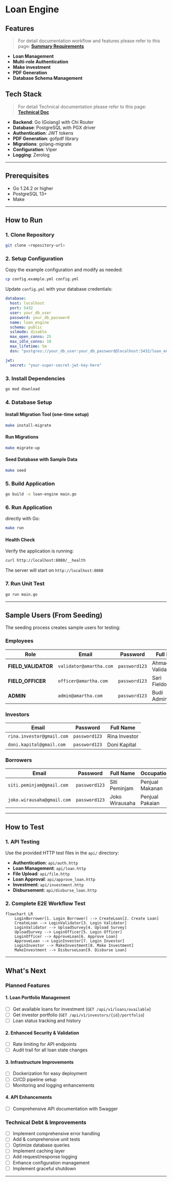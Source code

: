 # Loan Engine

## Features
> For detail documentation workflow and features please refer to this page: **[Summary Requirements](doc/summary-requirements.md)**

- **Loan Management**
- **Multi-role Authentication**
- **Make investment**
- **PDF Generation**
- **Database Schema Management**

## Tech Stack
> For detail Technical documentation please refer to this page: **[Technical Doc](doc/tech-doc.md)**


- **Backend**: Go (Golang) with Chi Router
- **Database**: PostgreSQL with PGX driver
- **Authentication**: JWT tokens
- **PDF Generation**: gofpdf library
- **Migrations**: golang-migrate
- **Configuration**: Viper
- **Logging**: Zerolog

---

## Prerequisites

- Go 1.24.2 or higher
- PostgreSQL 13+
- Make

---

## How to Run

### 1. Clone Repository
```bash
git clone <repository-url>
```

### 2. Setup Configuration
Copy the example configuration and modify as needed:
```bash
cp config.example.yml config.yml
```

Update `config.yml` with your database credentials:
```yaml
database:
  host: localhost
  port: 5432
  user: your_db_user
  password: your_db_password
  name: loan_engine
  schema: public
  sslmode: disable
  max_open_conns: 25
  max_idle_conns: 10
  max_lifetime: 5m
  dsn: "postgres://your_db_user:your_db_password@localhost:5432/loan_engine"

jwt:
  secret: "your-super-secret-jwt-key-here"
```

### 3. Install Dependencies
```bash
go mod download
```

### 4. Database Setup

#### Install Migration Tool (one-time setup)
```bash
make install-migrate
```

#### Run Migrations
```bash
make migrate-up
```

#### Seed Database with Sample Data
```bash
make seed
```

### 5. Build Application
```bash
go build -o loan-engine main.go
```

### 6. Run Application
directly with Go:
```bash
make run
```

#### Health Check
Verify the application is running:
```bash
curl http://localhost:8080/__health
```

The server will start on `http://localhost:8080`


### 7. Run Unit Test
```bash
go run main.go
```


---

## Sample Users (From Seeding)

The seeding process creates sample users for testing:

### Employees
| Role | Email | Password | Full Name |
|------|-------|----------|-----------|
| **FIELD_VALIDATOR** | `validator@amartha.com` | `password123` | Ahmad Validator |
| **FIELD_OFFICER** | `officer@amartha.com` | `password123` | Sari Fieldofficer |
| **ADMIN** | `admin@amartha.com` | `password123` | Budi Administrator |

### Investors
| Email | Password | Full Name |
|-------|----------|-----------|
| `rina.investor@gmail.com` | `password123` | Rina Investor |
| `doni.kapital@gmail.com` | `password123` | Doni Kapital |

### Borrowers
| Email | Password | Full Name | Occupation |
|-------|----------|-----------|------------|
| `siti.peminjam@gmail.com` | `password123` | Siti Peminjam | Penjual Makanan |
| `joko.wirausaha@gmail.com` | `password123` | Joko Wirausaha | Penjual Pakaian |

---

## How to Test

### 1. API Testing
Use the provided HTTP test files in the `api/` directory:

- **Authentication**: `api/auth.http`
- **Loan Management**: `api/loan.http`
- **File Upload**: `api/file.http`
- **Loan Approval**: `api/approve_loan.http`
- **Investment**: `api/investment.http`
- **Disbursement**: `api/disburse_loan.http`

### 2. Complete E2E Workflow Test

```mermaid
flowchart LR
    LoginBorrower[1. Login Borrower] --> CreateLoan[2. Create Loan]
    CreateLoan --> LoginValidator[3. Login Validator]
    LoginValidator --> UploadSurvey[4. Upload Survey]
    UploadSurvey --> LoginOfficer[5. Login Officer]
    LoginOfficer --> ApproveLoan[6. Approve Loan]
    ApproveLoan --> LoginInvestor[7. Login Investor]
    LoginInvestor --> MakeInvestment[8. Make Investment]
    MakeInvestment --> DisburseLoan[9. Disburse Loan]
```

---

## What's Next

### Planned Features

#### 1. **Loan Portfolio Management**
- [ ] Get available loans for investment (`GET /api/v1/loans/available`)
- [ ] Get investor portfolio (`GET /api/v1/investors/{id}/portfolio`)
- [ ] Loan status tracking and history

#### 2. **Enhanced Security & Validation**
- [ ] Rate limiting for API endpoints
- [ ] Audit trail for all loan state changes

#### 3. **Infrastructure Improvements**
- [ ] Dockerization for easy deployment
- [ ] CI/CD pipeline setup
- [ ] Monitoring and logging enhancements

#### 4. **API Enhancements**
- [ ] Comprehensive API documentation with Swagger

### Technical Debt & Improvements
- [ ] Implement comprehensive error handling
- [ ] Add & comprehensive unit tests
- [ ] Optimize database queries
- [ ] Implement caching layer
- [ ] Add request/response logging
- [ ] Enhance configuration management
- [ ] Implement graceful shutdown

---
